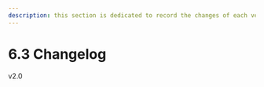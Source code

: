 ```yaml
---
description: this section is dedicated to record the changes of each version
---
```


# 6.3 Changelog

v2.0
